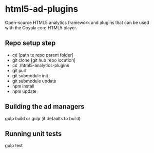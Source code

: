 # html5-ad-plugins
Open-source HTML5 analytics framework and plugins that can be used with the Ooyala core HTML5 player.

## Repo setup step
- cd [path to repo parent folder]
- git clone [git hub repo location]
- cd ./html5-analytics-plugins
- git pull
- git submodule init
- git submodule update
- npm install
- npm update

## Building the ad managers
gulp build
or
gulp (it defaults to build)

## Running unit tests
gulp test
